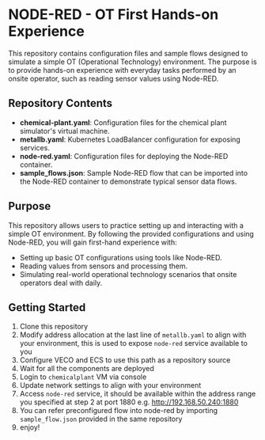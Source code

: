 # NODE-RED - OT First Hands-on Experience

This repository contains configuration files and sample flows designed to simulate a simple OT (Operational Technology) environment. The purpose is to provide hands-on experience with everyday tasks performed by an onsite operator, such as reading sensor values using Node-RED. 

## Repository Contents

- **chemical-plant.yaml**: Configuration files for the chemical plant simulator's virtual machine.
- **metallb.yaml**: Kubernetes LoadBalancer configuration for exposing services.
- **node-red.yaml**: Configuration files for deploying the Node-RED container.
- **sample_flows.json**: Sample Node-RED flow that can be imported into the Node-RED container to demonstrate typical sensor data flows.

## Purpose

This repository allows users to practice setting up and interacting with a simple OT environment. By following the provided configurations and using Node-RED, you will gain first-hand experience with: 
- Setting up basic OT configurations using tools like Node-RED.
- Reading values from sensors and processing them.
- Simulating real-world operational technology scenarios that onsite operators deal with daily.

## Getting Started

1. Clone this repository
2. Modify address allocation at the last line of `metallb.yaml` to align with your environment, this is used to expose `node-red` service available to you
3. Configure VECO and ECS to use this path as a repository source
4. Wait for all the components are deployed
5. Login to `chemicalplant` VM via console
6. Update network settings to align with your environment
7. Access `node-red` service, it should be available within the address range you specified at step 2 at port 1880 e.g. http://192.168.50.240:1880
8. You can refer preconfigured flow into node-red by importing `sample_flow.json` provided in the same repository
9. enjoy!
